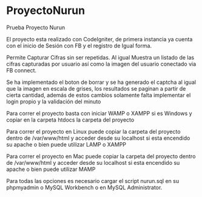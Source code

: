 # ProyectoNurun
Prueba Proyecto Nurun

El proyecto esta realizado con CodeIgniter, de primera instancia ya cuenta con el inicio de Sesión con FB y el registro de Igual forma.

Permite Capturar Cifras sin ser repetidas.
Al igual Muestra un listado de las cifras capturadas por usuario así como la imagen del usuario conectado via FB connect.

Se ha implementado el boton de borrar y se ha generado el captcha al igual que la imagen en escala de grises, los resultados se paginan a partir de cierta cantidad, además de estos cambios solamente falta implementar el login propio y la validación del minuto

Para correr el proyecto basta con iniciar WAMP o XAMPP si es Windows y copiar en la carpeta htdocs la carpeta del proyecto

Para correr el proyecto en Linux puede copiar la carpeta del proyecto dentro de /var/www/html y acceder desde su localhost si esta encendido su apache o bien puede utilizar LAMP o XAMPP

Para correr el proyecto en Mac puede copiar la carpeta del proyecto dentro de /var/www/html y acceder desde su localhost si esta encendido su apache o bien puede utilizar MAMP

Para todas las opciones es necesario cargar el script nurun.sql en su phpmyadmin o MySQL Workbench o en MySQL Administrator.